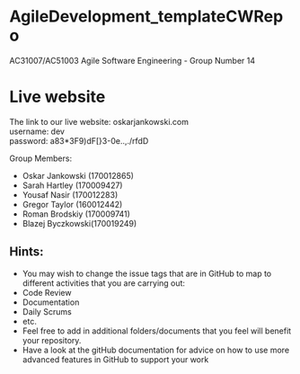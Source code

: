 # AgileDevelopment_templateCWRepo
AC31007/AC51003 Agile Software Engineering - Group Number 14

# Live website
The link to our live website: oskarjankowski.com  
username: dev  
password: a83*3F9)dF[}3-0e..,./rfdD  

Group Members:
- Oskar Jankowski (170012865)
- Sarah Hartley (170009427)
- Yousaf Nasir (170012283)
- Gregor Taylor (160012442)
- Roman Brodskiy (170009741)
- Blazej Byczkowski(170019249)

## Hints:
- You may wish to change the issue tags that are in GitHub to map to different activities that you are carrying out:
 - Code Review
 - Documentation
 - Daily Scrums
 - etc.
- Feel free to add in additional folders/documents that you feel will benefit your repository.
- Have a look at the gitHub documentation for advice on how to use more advanced features in GitHub to support your work
